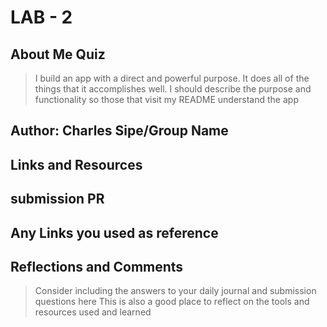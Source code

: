 
# LAB - 2 

## About Me Quiz
>I build an app with a direct and powerful purpose. It does all of the things that it accomplishes well. I should describe the purpose and functionality so those that visit my README understand the app

## Author: Charles Sipe/Group Name

## Links and Resources

## submission PR

## Any Links you used as reference

## Reflections and Comments
>Consider including the answers to your daily journal and submission questions here
This is also a good place to reflect on the tools and resources used and learned